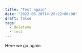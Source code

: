 ```yaml
---
title: "Test again"
date: "2022-06-20T14:28:22+00:00"
draft: false
tags:
  - deleteme
  - test
---
```


Here we go again.

